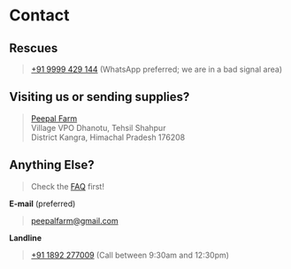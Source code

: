 <!--
Title: Contact us
Scripts: 
- /javascripts/fb.js

Javascript: fbq('track', 'ViewContent');
-->

Contact
==========

Rescues
--------
	
> [+91 9999 429 144](tel:0919999429144) (WhatsApp preferred; we are in a bad signal area)

 
Visiting us or sending supplies?
----------

> [Peepal Farm](/?p=directions)  
> Village VPO Dhanotu, Tehsil Shahpur  
> District Kangra, Himachal Pradesh 176208


Anything Else? 
----------
> Check the [FAQ](/?p=faq) first!

**E-mail**  (preferred)

> [peepalfarm@gmail.com](mailto:peepalfarm@gmail.com)

**Landline**  
	
> [+91 1892 277009](tel:0911892277009) (Call between 9:30am and 12:30pm)


	
<!-- 

Usual topics
--------
**New Delhi Rescues**

> [+91 9818 566 732](tel:0919818566732)

**Himachal**  

> * [Volunteering](/?p=volunteer)

**New Delhi**

> * [Stray dog sterilization](/?p=abc)

**Facebook**

> <div class="fb-page" data-href="https://www.facebook.com/peepalfarm/" data-tabs="messages" data-width="400" data-height="400" data-small-header="true" data-adapt-container-width="true" data-hide-cover="true" data-show-facepile="true"><div class="fb-xfbml-parse-ignore"><blockquote cite="https://www.facebook.com/peepalfarm/"><a href="https://www.facebook.com/peepalfarm/">Peepal Farm</a></blockquote></div></div>



- /javascripts/twitter.js
- 
**Twitter**

> <a class="twitter-timeline" data-dnt="true" href="https://twitter.com/PeepalFarm" data-widget-id="687524108473520128">Tweets by @PeepalFarm</a>


- //static.medium.com/embed.js

**Medium**

> <a class="m-profile" href="https://medium.com/@peepalfarm">Peepal Farm</a>
-->

